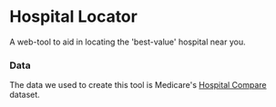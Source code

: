 # Hospital Locator
A web-tool to aid in locating the 'best-value' hospital near you.

### Data
The data we used to create this tool is Medicare's [Hospital Compare](https://data.medicare.gov/data/hospital-compare) dataset.
